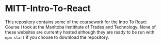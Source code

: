 # MITT-Intro-To-React
This repository contains some of the coursework for the Intro To React Course I took at the Manitoba Instititute of Trades and Technology. None of these websites are currently hosted although they are ready to be run with `npm start` if you choose to download the repository.
